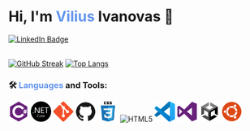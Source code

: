 # Hi, I'm **<span style="color:#6495ED">Vilius</span> Ivanovas** :wave:

<div id="badges">
  <a href="https://www.linkedin.com/in/vilius-ivanovas-52674b212/">
    <img src="https://img.shields.io/badge/LinkedIn-6495ED?style=for-the-badge&logo=linkedin&logoColor=white" alt="LinkedIn Badge"/>
  </a>
<div>

<br> [![GitHub Streak](http://github-readme-streak-stats.herokuapp.com?user=viliusivanovas&theme=dark&hide_border=true&stroke=6495ED&ring=6495ED&sideLabels=6495ED&currStreakLabel=6495ED&fire=ffffff)](https://git.io/streak-stats)
[![Top Langs](https://github-readme-stats.vercel.app/api/top-langs/?username=ViliusIvanovas&layout=compact&theme=dark&hide_border=true)](https://github.com/anuraghazra/github-readme-stats) <br>

### :hammer_and_wrench: **<span style="color:#6495ED">Languages</span>** and **Tools**:

<div>
  <img src="https://github.com/devicons/devicon/blob/master/icons/csharp/csharp-plain.svg"  title="csharp" alt="CSharp" width="40" height="40"/>
  <img src="https://github.com/devicons/devicon/blob/master/icons/dotnetcore/dotnetcore-plain.svg" title="dotnet core" alt="dot-net core" width="40" height="40"/>
  <img src="https://github.com/devicons/devicon/blob/master/icons/git/git-plain.svg" title="git" **alt="Git" width="40" height="40"/>
  <img src="https://github.com/devicons/devicon/blob/master/icons/github/github-original.svg"  title="github" alt="GitHub" width="40" height="40"/>
  <img src="https://github.com/devicons/devicon/blob/master/icons/css3/css3-original-wordmark.svg"  title="css" alt="CSS3" width="40" height="40"/>
  <img src="https://github.com/devicons/devicon/tree/master/icons/html5"  title="html5" alt="HTML5" width="40" height="40"/>
  <img src="https://github.com/devicons/devicon/blob/master/icons/vscode/vscode-original.svg"  title="vscode" alt="VSCode" width="40" height="40"/>
  <img src="https://github.com/devicons/devicon/blob/master/icons/visualstudio/visualstudio-plain.svg"  title="vscode studio" alt="VSCode Studio" width="40" height="40"/>
  <img src="https://github.com/devicons/devicon/blob/master/icons/unity/unity-original.svg"  title="unity" alt="Unity" width="40" height="40"/>
  <img src="https://github.com/devicons/devicon/blob/master/icons/ubuntu/ubuntu-plain.svg"  title="ubuntu" alt="Ubuntu" width="40" height="40"/>
</div>

